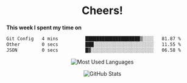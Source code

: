 <h1 align="center">Cheers!</h1>

**This week I spent my time on**
<!--START_SECTION:waka-->

```txt
Git Config   4 mins          ████████████████████▒░░░░   81.87 %
Other        0 secs          ███░░░░░░░░░░░░░░░░░░░░░░   11.55 %
JSON         0 secs          █▓░░░░░░░░░░░░░░░░░░░░░░░   06.58 %
```

<!--END_SECTION:waka-->

<p align="center"><img src="https://github-readme-stats.vercel.app/api/top-langs/?username=thnkrn&layout=compact&hide=html&theme=tokyonight" alt="Most Used Languages" /></p>

<p align="center"><img src="https://github-readme-stats.vercel.app/api?username=thnkrn&show_icons=true&count_private=true&theme=tokyonight" alt="GitHub Stats" /></p>

<!-- <p align="center"><a href="https://wakatime.com"><img src="https://wakatime.com/share/@thnkrn/40092326-d1bd-471b-89da-9a7c63939402.png" /></p>
 -->
